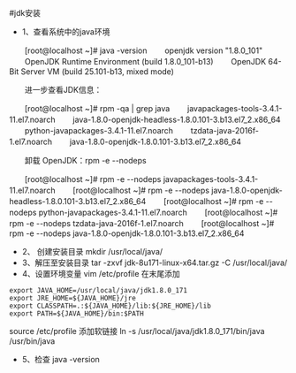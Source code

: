 #jdk安装
- 1、查看系统中的java环境

　　[root@localhost ~]# java -version
　　openjdk version "1.8.0_101"
　　OpenJDK Runtime Environment (build 1.8.0_101-b13)
　　OpenJDK 64-Bit Server VM (build 25.101-b13, mixed mode)

　　进一步查看JDK信息：

　　[root@localhost ~]# rpm -qa | grep java
　　javapackages-tools-3.4.1-11.el7.noarch
　　java-1.8.0-openjdk-headless-1.8.0.101-3.b13.el7_2.x86_64
　　python-javapackages-3.4.1-11.el7.noarch
　　tzdata-java-2016f-1.el7.noarch
　　java-1.8.0-openjdk-1.8.0.101-3.b13.el7_2.x86_64


　　卸载 OpenJDK：rpm -e --nodeps

　　[root@localhost ~]# rpm -e --nodeps javapackages-tools-3.4.1-11.el7.noarch
　　[root@localhost ~]# rpm -e --nodeps java-1.8.0-openjdk-headless-1.8.0.101-3.b13.el7_2.x86_64
　　[root@localhost ~]# rpm -e --nodeps python-javapackages-3.4.1-11.el7.noarch
　　[root@localhost ~]# rpm -e --nodeps tzdata-java-2016f-1.el7.noarch
　　[root@localhost ~]# rpm -e --nodeps java-1.8.0-openjdk-1.8.0.101-3.b13.el7_2.x86_64

- 2、 创建安装目录
mkdir /usr/local/java/
- 3、解压至安装目录
tar -zxvf jdk-8u171-linux-x64.tar.gz -C /usr/local/java/
- 4、设置环境变量
vim /etc/profile
在末尾添加
```
export JAVA_HOME=/usr/local/java/jdk1.8.0_171
export JRE_HOME=${JAVA_HOME}/jre
export CLASSPATH=.:${JAVA_HOME}/lib:${JRE_HOME}/lib
export PATH=${JAVA_HOME}/bin:$PATH
```
source /etc/profile
添加软链接
ln -s /usr/local/java/jdk1.8.0_171/bin/java /usr/bin/java

- 5、检查
java -version
